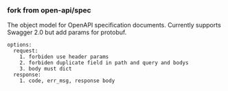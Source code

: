 ### fork from open-api/spec
The object model for OpenAPI specification documents.
Currently supports Swagger 2.0 but add params for protobuf.

```
options:
  request:
    1. forbiden use header params
    2. forbiden duplicate field in path and query and bodys
    3. body must dict
  response:
    1. code, err_msg, response body
```

